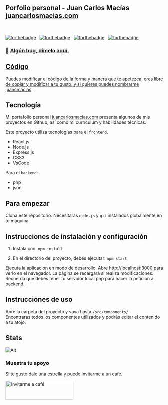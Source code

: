 <h2>
  Porfolio personal - Juan Carlos Macías<br/>
  <a href="https://juancarlosmacias.es/" target="_blank">juancarlosmacias.com</a>
</h2>


<br/>



[![forthebadge](https://forthebadge.com/images/badges/built-with-love.svg)](https://forthebadge.com) &nbsp;
[![forthebadge](https://forthebadge.com/images/badges/made-with-javascript.svg)](https://forthebadge.com) &nbsp;
[![forthebadge](https://forthebadge.com/images/badges/open-source.svg)](https://forthebadge.com) &nbsp;
[![forthebadge](https://forthebadge.com/images/badges/ctrl-c-ctrl-v.svg)](https://forthebadge.com)



<h3>
    🔹
    <a href="https://github.com/juancmacias/Portfolio/issues">Algún bug, dimelo aquí.
</h3>

## Código

Puedes modificar el código de la forma y manera que te apetezca, eres libre de copiar y modificar a tu gusto, y si quieres puedes nombrarme [juancmacias](https://github.com/juancmacias/Portfolio).

## Tecnología 

Mi portafolio personal <a href="https://juancarlosmacias.com/" target="_blank">juancarlosmacias.com</a> presenta algunos de mis proyectos en Github, así como mi currículum y habilidades técnicas.<br/>

Este proyecto utiliza tecnologías para el `frontend`.

- React.js
- Node.js
- Express.js
- CSS3
- VsCode

Para el `backend`:
- php
- json


## Para empezar

Clona este repositorio. Necesitaras `node.js` y `git` instalados globalmente en tu máquina.

## Instrucciones de instalación y configuración

1. Instala con: `npm install`

2. En el directorio del proyecto, debes ejecutar: `npm start`

Ejecuta la aplicación en modo de desarrollo.
Abre [http://localhost:3000](http://localhost:3000) para verlo en el navegador.
La página se recargará si realiza modificaciones.
Recuerda que debes tener tu servidor local php para hacer la petición a backend.

## Instrucciones de uso

Abre la carpeta del proyecto y vaya hasta `/src/components/`. <br/>
Encontraras todos los componentes utilizados y podrás editar el contenido a tu atojo.

## Stats
 
![Alt](https://repobeats.axiom.co/api/embed/0cba6738361413e81d5f8270161155fe9d9385fd.svg "Repobeats analytics image")

### Muestra tu apoyo

Si te gusto dale una estrella y puede invitarme a un café.

<a href="https://www.buymeacoffee.com/juancmaciau" target="_blank"><img src="https://cdn.buymeacoffee.com/buttons/v2/default-blue.png" alt="Invitarme a café" style="height: 60px !important;width: 217px !important;" ></a>